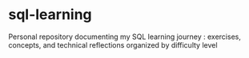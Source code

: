 # sql-learning
Personal repository documenting my SQL learning journey : exercises, concepts, and technical reflections organized by difficulty level
